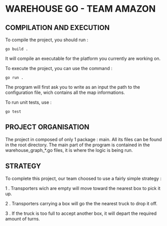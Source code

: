# WAREHOUSE GO - TEAM AMAZON

## COMPILATION AND EXECUTION

To compile the project, you should run :

```
go build .
```

It will compile an executable for the platform you currently are working on.

To execute the project, you can use the command :

```
go run .
```

The program will first ask you to write as an input the path to the configuration file, wich contains all the map informations.

To run unit tests, use :

```
go test
```

## PROJECT ORGANISATION

The project in composed of only 1 package : main. All its files can be found in the root directory.
The main part of the program is contained in the warehouse_graph_*.go files, it is where the logic is being run.

## STRATEGY

To complete this project, our team choosed to use a fairly simple strategy :

 1 . Transporters wich are empty will move toward the nearest box to pick it up.

 2 . Transporters carrying a box will go the the nearest truck to drop it off.

 3 . If the truck is too full to accept another box, it will depart the required amount of turns.

